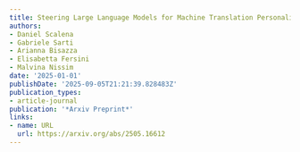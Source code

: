 ```yaml
---
title: Steering Large Language Models for Machine Translation Personalization
authors:
- Daniel Scalena
- Gabriele Sarti
- Arianna Bisazza
- Elisabetta Fersini
- Malvina Nissim
date: '2025-01-01'
publishDate: '2025-09-05T21:21:39.828483Z'
publication_types:
- article-journal
publication: '*Arxiv Preprint*'
links:
- name: URL
  url: https://arxiv.org/abs/2505.16612
---
```

